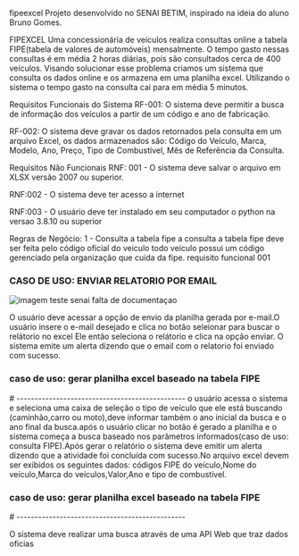 fipeexcel
Projeto desenvolvido no SENAI BETIM, inspirado na ideia do aluno Bruno Gomes.

FIPEXCEL
Uma concessionária de veículos realiza consultas online a tabela FIPE(tabela de valores de automóveis) mensalmente. O tempo gasto nessas consultas é em média 2 horas diárias, pois são consultados cerca de 400 veículos. Visando solucionar esse problema criamos um sistema que consulta os dados online e os armazena em uma planilha excel. Utilizando o sistema o tempo gasto na consulta cai para em média 5 minutos.

Requisitos Funcionais do Sistema
RF-001: O sistema deve permitir a busca de informação dos veículos a partir de um código e ano de fabricação.

RF-002: O sistema deve gravar os dados retornados pela consulta em um arquivo Excel, os dados armazenados são: Código do Veículo, Marca, Modelo, Ano, Preço, Tipo de Combustível, Mês de Referência da Consulta.

Requisitos Não Funcionais
RNF: 001 - O sistema deve salvar o arquivo em XLSX versão 2007 ou superior.

RNF:002 - O sistema deve ter acesso a internet 

RNF:003 - O usuário deve ter instalado em seu computador o python na versao 3.8.10 ou superior 

Regras de Negócio: 1 - Consulta a tabela fipe a consulta a tabela fipe deve ser feita pelo código oficial do veiculo todo veículo possui um código gerenciado pela organização que cuida da fipe. requisito funcional 001

<h3>CASO DE USO: ENVIAR RELATORIO POR EMAIL </h3>


![imagem teste senai falta de documentaçao](https://user-images.githubusercontent.com/103609825/164120693-db1aa8c3-474c-48e3-abaa-5f3cf4d27da4.jpg)


O usuário deve acessar a opção de envio da planilha gerada por e-mail.O usuário insere o e-mail desejado e clica no botão seleionar para buscar o relátorio no excel 
Ele então seleciona o relátorio e clica na opção enviar. O sistema emite um alerta dizendo que o email com o relatorio foi enviado com sucesso. 

<h3> caso de uso: gerar planilha excel baseado na tabela FIPE </h3>
# -----------------------------------------------
o usuário acessa o sistema e seleciona uma caixa de seleção o tipo de veículo que ele está buscando (caminhão,carro ou moto),deve informar também o ano inicial da busca e o ano final da busca.após o usuário clicar no botão é gerado a planilha e o sistema começa a busca baseado nos parâmetros informados(caso de uso: consulta FIPE).Após gerar o relatório o sistema deve emitir um alerta dizendo que a atividade foi concluída com sucesso.No arquivo excel devem ser exibidos os seguintes dados: códigos FIPE do veículo,Nome do veículo,Marca do veículos,Valor,Ano e tipo de combustível.  


<h3> caso de uso: gerar planilha excel baseado na tabela FIPE </h3>
# -----------------------------------------------

O sistema deve realizar uma busca através de uma API Web que traz dados oficias 
